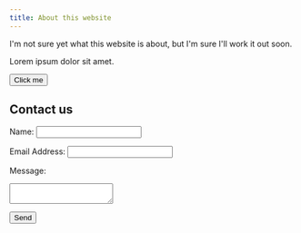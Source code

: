 ```yaml
---
title: About this website
---
```


I'm not sure yet what this website is about, but I'm sure I'll work it out soon.

Lorem ipsum dolor sit amet.

<button name="button" onclick="mailto:nq6626@gmail.com">Click me</button>

<html>
<h2>Contact us</h2>

  <label for="name">Name:</label>
  <input type="text" id="name" name="name" required>
  <br>
 
  <label for="email">Email Address:</label>
  <input type="email" id="email" name="email" required>
  <br>
 
  <label for="message">Message:</label>
  <textarea id="message" name="message" required></textarea>
  <br>
 
  <button type="submit">Send</button>
</form>

</body>
</html>
